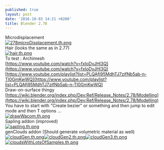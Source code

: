 ```yaml
---
published: true
layout: post
date: '2016-10-03 14:21 +0200'
title: Blender 2.78
---
```

Microdisplacement  
[![278microDisplacement.th.png](//cdn.scrot.moe/images/2016/10/03/278microDisplacement.th.png)](//cdn.scrot.moe/images/2016/10/03/278microDisplacement.png)  
Hair (looks the same as in 2.77)  
[![hair.th.png](//cdn.scrot.moe/images/2016/10/03/hair.th.png)](https://scrot.moe/image/R9iy)  
To test : Archimesh  
[https://www.youtube.com/watch?v=fxIoDvJHl3Q](https://www.youtube.com/watch?v=fxIoDvJHl3Q)  
[https://www.youtube.com/playlist?list=PLQAfj95MdhTJ7zifNb5ab-n-TI0GmKwWQ](https://www.youtube.com/playlist?list=PLQAfj95MdhTJ7zifNb5ab-n-TI0GmKwWQ)  
Draw-on-surface thingy  
[https://wiki.blender.org/index.php/Dev:Ref/Release_Notes/2.78/Modelling](https://wiki.blender.org/index.php/Dev:Ref/Release_Notes/2.78/Modelling)  
You have to start with "Create bezier" or something and then jump to edit mode and then T options ...  
[![drawWacom.th.png](//cdn.scrot.moe/images/2016/10/03/drawWacom.th.png)](//cdn.scrot.moe/images/2016/10/03/drawWacom.png)  
Sapling addon (improved)  
[![sapling.th.png](//cdn.scrot.moe/images/2016/10/03/sapling.th.png)](https://www.scrot.moe/image/R26j)  
genClouds addon (Should generate volumetric material as well)  
[![cloudGen.th.png](//cdn.scrot.moe/images/2016/10/03/cloudGen.th.png)](https://www.scrot.moe/image/RJjh)[![cloudGen2.th.png](//cdn.scrot.moe/images/2016/10/03/cloudGen2.th.png)](//cdn.scrot.moe/images/2016/10/03/cloudGen2.png)[![cloudGen3.th.png](//cdn.scrot.moe/images/2016/10/03/cloudGen3.th.png)](//cdn.scrot.moe/images/2016/10/03/cloudGen3.png)[![cloudsWithLotsOfSamples.th.png](//cdn.scrot.moe/images/2016/10/04/cloudsWithLotsOfSamples.th.png)](https://scrot.moe/image/RsAa)
